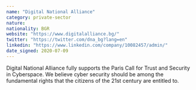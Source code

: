 ```yaml
---
name: "Digital National Alliance"
category: private-sector
nature:
nationality: BGR
website: "https://www.digitalalliance.bg/"
twitter: "https://twitter.com/dna_bg?lang=en"
linkedin: "https://www.linkedin.com/company/10082457/admin/"
date_signed: 2020-07-09
---
```

Digital National Alliance fully supports the Paris Call for Trust and Security in Cyberspace. We believe cyber security should be among the fundamental rights that the citizens of the 21st century are entitled to.

